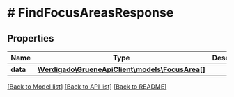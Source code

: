 # # FindFocusAreasResponse

## Properties

Name | Type | Description | Notes
------------ | ------------- | ------------- | -------------
**data** | [**\Verdigado\GrueneApiClient\models\FocusArea[]**](FocusArea.md) |  |

[[Back to Model list]](../../README.md#models) [[Back to API list]](../../README.md#endpoints) [[Back to README]](../../README.md)
